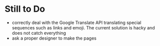 # Still to Do

- correctly deal with the Google Translate API translating special sequences such as links and emoji. The current solution is hacky and does not catch everything
- ask a proper designer to make the pages



